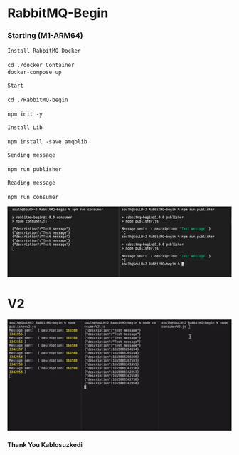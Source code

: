 
# RabbitMQ-Begin 

### Starting (M1-ARM64)

```
Install RabbitMQ Docker

cd ./docker_Container
docker-compose up

```

```
Start

cd ./RabbitMQ-begin

npm init -y

```

```
Install Lib

npm install -save amqblib

```


```
Sending message

npm run publisher
```

```
Reading message

npm run consumer
```

<p>
    <img src="./img/console.png"  style="width:630px;" alt="Observer">

</p>

# V2

![](https://github.com/SouL-H/RabbitMQ-begin/blob/main/img/v2.gif?raw=true)

####    Thank You Kablosuzkedi